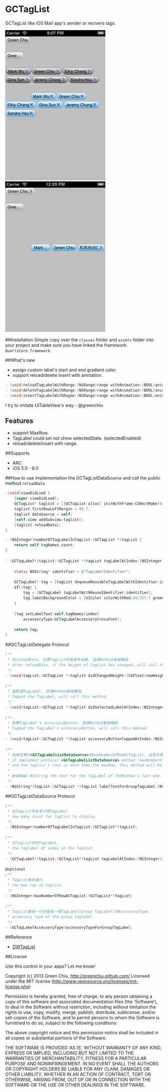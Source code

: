 GCTagList
=========

GCTagList like iOS Mail app's sender or recivers tags.

![](Screenshot.png) 
![](Screenshot2.png)

##Installation
Simple copy over the `classes` folder and `assets` folder into your project and make sure you have linked the framework `QuartzCore.framework`.

##What's new

* assign custom label's start and end gradient color.
* support reload/delete insert with animation.

```Objective-C   
- (void)reloadTagLabelWithRange:(NSRange)range withAnimation:(BOOL)animated;
- (void)deleteTagLabelWithRange:(NSRange)range withAnimation:(BOOL)animated;
- (void)insertTagLabelWithRagne:(NSRange)range withAnimation:(BOOL)animated;
```

I try to imitate UITableView's way - @greenchiu

## Features

* support MaxRow.
* TagLabel could set not show selectedState. (selectedEnabled)
* reload/delete/insert with range.

##Supports

* ARC
* iOS 5.0 - 6.0

##How to use
implementation the GCTagListDataSource and call the public method `reloadData`  

```Objective-C   
-(void)viewDidLoad {
	[super viewDidLoad];
	GCTagList* taglist = [[GCTagList alloc] initWithFrame:CGRectMake(0, 180, 320, 200)];
    taglist.firstRowLeftMargin = 80.f;
    taglist.dataSource = self;
    [self.view addSubview:taglist];
    [taglist reloadData];
}
```

```Objective-C   
- (NSInteger)numberOfTagLabelInTagList:(GCTagList *)tagList {
    return self.tagNames.count;
}

- (GCTagLabel*)tagList:(GCTagList *)tagList tagLabelAtIndex:(NSInteger)index {
    
    static NSString* identifier = @"TagLabelIdentifier";
    
    GCTagLabel* tag = [tagList dequeueReusableTagLabelWithIdentifier:identifier];
    if(!tag) {
        tag = [GCTagLabel tagLabelWithReuseIdentifier:identifier];
        tag.labelBackgroundColor = [UIColor colorWithRed:84/255.f green:164/255.f blue:222/255.f alpha:1.f];
    }
    
    [tag setLabelText:self.tagNames[index]
        accessoryType:GCTagLabelAccessoryCrossFont];
    
    return tag;
}
```


##GCTagListDelegate Protocol

```Objective-C   
/**
 * 在reloadData, 如果TagList的高度有改變, 這個Mehtod會被觸發.
 * after reloadData, if the height of TagList has changed, will call this method.
 */
- (void)tagList:(GCTagList *)taglist didChangedHeight:(CGFloat)newHeight;

/**
 * 當點選TagLabel, 這個Method會被觸發.
 * Tapped the TagLabel, will call this mehtod.
 */
- (void)tagList:(GCTagList *)taglist didSelectedLabelAtIndex:(NSInteger)index;

/**
 * 點擊TagLabel's accessoryButton, 這個Method會被觸發.
 * Tapped the TagLabel's accessoryButton, will call this mehtod.
 */
- (void)tagList:(GCTagList *)tagList accessoryButtonTappedAtIndex:(NSInteger)index;

/**
 * 如果有實作<GCTagLabelListDataSource>的maxNumberOfRowAtTagList, 且發生需省略後續的TagLabel時會被觸發.
 * if implement protocol <GCTagLabelListDataSource> method 'maxNumberOfRowAtTagList' 
 * and the taglist's rows is more than the maxRow, this method will be call.
 * 
 * @retVal NSString the text for the TagLabel of theMaxRow's last one.
 */
- (NSString*)tagList:(GCTagList *)tagList labelTextForGroupTagLabel:(NSInteger)interruptIndex;
```

##GCTagListDataSource Protocol
```Objective-C   
/**
 * 在TagList中有多少個TagLabel.
 * how many count for taglist to display.
 */
- (NSInteger)numberOfTagLabelInTagList:(GCTagList*)tagList;

/**
 * 在TagList中的TagLabel.
 * the taglabel At index in the taglist.
 */
- (GCTagLabel*)tagList:(GCTagList*)tagList tagLabelAtIndex:(NSInteger)index;

@optional
/**
 * TagList最多幾行.
 * the max row at taglist.
 */
- (NSInteger)maxNumberOfRowAtTagList:(GCTagList*)tagList;

/**
 * TagList最後一行的最後一個TagLabel(Group TagLabel)的AccessoryType.
 * accessory type of the group taglabel.
 */
- (GCTagLabelAccessoryType)accessoryTypeForGroupTagLabel;
```

##Reference

* [DWTagList](https://github.com/domness/DWTagList)

##License

Use this control in your apps? Let me know!

Copyright (c) 2013 Green Chiu, http://greenchiu.github.com/ Licensed under the MIT license (http://www.opensource.org/licenses/mit-license.php)

Permission is hereby granted, free of charge, to any person obtaining a copy of this software and associated documentation files (the ‘Software’), to deal in the Software without restriction, including without limitation the rights to use, copy, modify, merge, publish, distribute, sublicense, and/or sell copies of the Software, and to permit persons to whom the Software is furnished to do so, subject to the following conditions:

The above copyright notice and this permission notice shall be included in all copies or substantial portions of the Software.

THE SOFTWARE IS PROVIDED ‘AS IS’, WITHOUT WARRANTY OF ANY KIND, EXPRESS OR IMPLIED, INCLUDING BUT NOT LIMITED TO THE WARRANTIES OF MERCHANTABILITY, FITNESS FOR A PARTICULAR PURPOSE AND NONINFRINGEMENT. IN NO EVENT SHALL THE AUTHORS OR COPYRIGHT HOLDERS BE LIABLE FOR ANY CLAIM, DAMAGES OR OTHER LIABILITY, WHETHER IN AN ACTION OF CONTRACT, TORT OR OTHERWISE, ARISING FROM, OUT OF OR IN CONNECTION WITH THE SOFTWARE OR THE USE OR OTHER DEALINGS IN THE SOFTWARE.
